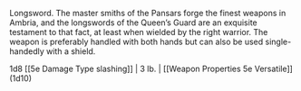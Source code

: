 Longsword. The master smiths of the Pansars forge the finest weapons in Ambria, and the longswords of the Queen’s Guard are an exquisite testament to that fact, at least when wielded by the right warrior. The weapon is preferably handled with both hands but can also be used single-handedly with a shield.


1d8 [[5e Damage Type slashing]]    | 3 lb.  | [[Weapon Properties 5e Versatile]] (1d10)                         